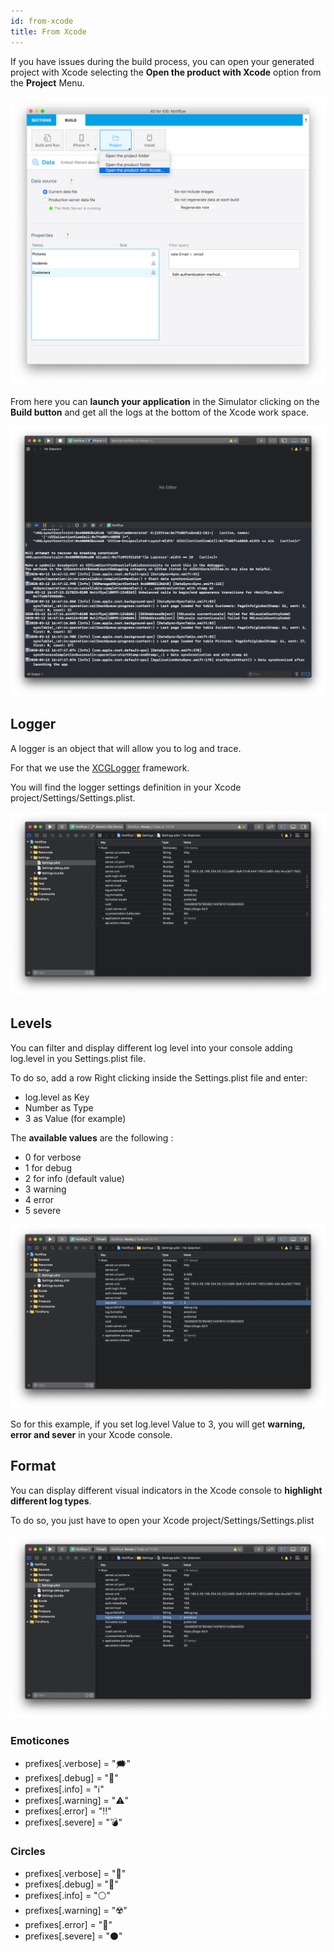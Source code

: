 ```yaml
---
id: from-xcode
title: From Xcode
---
```


If you have issues during the build process, you can open your generated project with Xcode selecting the **Open the product with Xcode** option from the **Project** Menu. 

![Open the project with Xcode](img/open-project-Xcode.png)

From here you can **launch your application** in the Simulator clicking on the **Build button** and get all the logs at the bottom of the Xcode work space.

![Xcode logs](img/Xcode-logs.png)

## Logger

A logger is an object that will allow you to log and trace.

For that we use the [XCGLogger](https://github.com/DaveWoodCom/XCGLogger) framework.

You will find the logger settings definition in your Xcode project/Settings/Settings.plist.

![Xcode logs](img/settings-plist-xcode.png)


## Levels

You can filter and display different log level into your console adding log.level in you Settings.plist file.

To do so, add a row Right clicking inside the Settings.plist file and enter:
* log.level as Key
* Number as Type
* 3 as Value (for example)

The **available values** are the following :

* 0 for verbose
* 1 for debug
* 2 for info (default value)
* 3 warning
* 4 error
* 5 severe

![Log level](img/log-level.png)

So for this example, if you set log.level Value to 3, you will get **warning, error and sever** in your Xcode console.

## Format

You can display different visual indicators in the Xcode console to **highlight different log types**.

To do so, you just have to open your Xcode project/Settings/Settings.plist

![Log Format](img/log-format.png)

### Emoticones

 * prefixes[.verbose] = "🗯"
 * prefixes[.debug] = "🔹"
 * prefixes[.info] = "ℹ️"
 * prefixes[.warning] = "⚠️"
 * prefixes[.error] = "‼️"
 * prefixes[.severe] = "💣"

### Circles

* prefixes[.verbose] = "🔘"
* prefixes[.debug] = "🔵"
* prefixes[.info] = "⚪"
* prefixes[.warning] = "☢️"
* prefixes[.error] = "🔴"
* prefixes[.severe] = "⚫"

